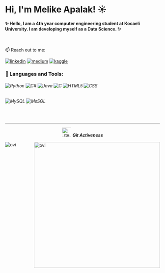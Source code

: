 # Hi, I'm Melike Apalak! :sunny:
#### :sparkles: Hello, I am a 4th year computer engineering student at Kocaeli University. I am developing myself as a Data Science. :sparkles:

<br />

📫 Reach out to me:

  [![linkedin](https://img.shields.io/badge/Linkedin-fff?style=for-the-badge&logo=Linkedin&logoColor=blue)](https://www.linkedin.com/in/melike-apalak-735542181/)
  [![medium](https://img.shields.io/badge/medium-fff?style=for-the-badge&logo=medium&logoColor=black)](https://medium.com/@melikeapalak)
  [![kaggle](https://img.shields.io/badge/kaggle-fff?style=for-the-badge&logo=kaggle&logoColor=blue)](https://kaggle.com/melikeapalak)


### 🔧 Languages and Tools:


<h6>

  <img alt="Python" src="https://img.shields.io/badge/Python-14354C?style=for-the-badge&logo=python&logoColor=white"/>
  <img alt="C#" src="https://img.shields.io/badge/c%23-%23239120.svg?style=for-the-badge&logo=c-sharp&logoColor=white"/>
  <img alt="Java" src="https://img.shields.io/badge/java-%23ED8B00.svg?style=for-the-badge&logo=java&logoColor=white"/>
  <img alt="C" src="https://img.shields.io/badge/c-%2300599C.svg?style=for-the-badge&logo=c&logoColor=white"/>
  <img alt="HTML5" src="https://img.shields.io/badge/html5-%23E34F26.svg?style=for-the-badge&logo=html5&logoColor=white"/>
  <img alt="CSS" src="https://img.shields.io/badge/css3-%231572B6.svg?style=for-the-badge&logo=css3&logoColor=white"/>
  
</h6>

<h6>
  <img alt="MySQL" src="https://img.shields.io/badge/mysql-%2300f.svg?style=for-the-badge&logo=mysql&logoColor=white"/>
  <img alt="MsSQL" src="https://img.shields.io/badge/mssql-%2300f.svg?style=for-the-badge&logo=mysql&logoColor=white"/>
</h6>


<br />

<hr>
<p align="center">
 <img src="https://media.giphy.com/media/W5eoZHPpUx9sapR0eu/giphy.gif" width="30px" alt="Git"/>&nbsp;<i><b>Git Activeness</b></i></p>
 
<p><img align="left" src="https://github-readme-stats.vercel.app/api/top-langs?username=MelikeApalak&show_icons=true&locale=en&layout=compact&theme=chartreuse-dark&hide=python,html,css" alt="ovi" /></p>
<p>&nbsp;<img align="right" src="https://github-readme-stats.vercel.app/api?username=MelikeApalak&show_icons=true&locale=en&theme=chartreuse-dark" alt="ovi" width="410" /></p>
<br><br><br><br><br>
